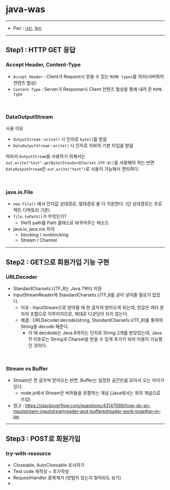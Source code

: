 # java-was

---

- Pair : [`나단`](https://github.com/nathan29849), [`제리`](https://github.com/jeremy0405)

---
## Step1 : HTTP GET 응답

### Accept Header, Content-Type

- `Accept Header` : Client가 Request시 받을 수 있는 `MIME types`를 의미(서버와의 컨텐츠 협상)
- `Content-Type` :  Server가 Response시 Client 컨텐츠 협상을 통해 내려 준 `MIME type`

<br>

### DataOutputStream

사용 이유
- `OutputStream` : `write()` 시 인자로 `byte[]`를 받음
- `DataOutputStream` : `write()` 시 인자로 자바의 기본 타입을 받음

따라서 `OutputStream`을 사용하기 위해서는 `out.write("test".getByte(StandardCharset.UTF-8))`을 사용해야 하는 반면 `DataOutputStream`은 `out.write("test")`로 사용이 가능해서 편리하다.

<br>

### java.io.File 

- `new File()` 에서 인자값 상대경로, 절대경로 둘 다 지원한다. (단 상대경로는 프로젝트 디렉토리 기준)
- `file.toPath()`가 무엇인가?
  - file의 path를 Path 클래스로 바꾸어주는 메소드 
- java.io, java.nio 차이
    - blocking / nonblocking
    - Stream / Channel

---

## Step2 : GET으로 회원가입 기능 구현

### URLDecoder
- StandardCharsets.UTF_8는 Java 7부터 지원
- InputStreamReader에 StandardCharsets.UTF_8를 굳이 넣어줄 필요가 없었다.
  - 이유 : InputStream으로 받아올 때 한 글자씩 받아오게 되는데, 한글은 여러 문자의 조합으로 이루어지므로, 제대로 디코딩이 되지 않는다.
  - 해결 : URLDecoder.decode(string, StandardCharsets.UTF_8)를 통하여 String을 decode 해준다.
    - 이 때 decdode는 Java 8까지는 인자로 String 2개를 받았었는데, Java 11 이후로는 String과 Charset을 받을 수 있게 추가가 되어 이용이 가능했던 것이다.

<br>

### Stream vs Buffer
- Stream은 한 글자씩 받아오는 반면, Buffer는 일정한 공간만큼 모아서 오는 차이가 있다.
  - node.js에서 Stream은 버퍼들을 포함하는 개념 (Java에서는 위의 개념으로 쓰임)
- 참고 : https://stackoverflow.com/questions/43147069/how-do-an-inputstream-inputstreamreader-and-bufferedreader-work-together-in-jav
---

## Step3 : POST로 회원가입

### try-with-resource

- Closeable, AutoCloesable 조사하기
- Test code 재작성 + 추가작성
- RequestHandler 중복제거 (방법이 있는지 찾아라도 보기)
- 

